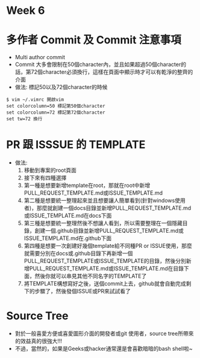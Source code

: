 # Week 6
# 多作者 Commit 及 Commit 注意事項
* Multi author commit
* Commit 大多會限制在50個character內，並且如果超過50個character的話，第72個character必須換行，這樣在頁面中顯示時才可以有乾淨的整齊的介面
* 做法: 標記50以及72個character的時候
```
$ vim ~/.vimrc 開啟vim
set colorcolumn=50 標記第50個character
set colorcolumn=72 標記第72個character
set tw=72 換行
```
# PR 跟 ISSSUE 的 TEMPLATE
* 做法: 
  1. 移動到專案的root頁面
  2. 接下來有四種選擇
  3. 第一種是想要新增template在root，那就在root中新增PULL_REQUEST_TEMPLATE.md或ISSUE_TEMPLATE.md
  4. 第二種是想要統一整理起來並且想要讓人簡單看到(針對windows使用者)，那麼就創建一個docs目錄並新增PULL_REQUEST_TEMPLATE.md或ISSUE_TEMPLATE.md在docs下面
  5. 第三種是想要統一整理然後不想讓人看到，所以需要整理在一個隱藏目錄，創建一個.github目錄並新增PULL_REQUEST_TEMPLATE.md或ISSUE_TEMPLATE.md在.github下面
  6. 第四種是想要一次創建好幾個template給不同種PR or ISSUE使用，那麼就需要分別在docs或.github目錄下再新增一個PULL_REQUEST_TEMPLATE或ISSUE_TEMPLATE的目錄，然後分別新增PULL_REQUEST_TEMPLATE.md或ISSUE_TEMPLATE.md在目錄下面，然後你就可以串見其他不同名字的TEMPLATE了
  7. 將TEMPLATE構想寫好之後，送個commit上去，github就會自動完成剩下的步驟了，然後發個ISSUE或PR來試試看了
# Source Tree
* 對於一般喜愛方便或喜愛圖形介面的開發者或git 使用者，source tree所帶來的效益真的很強大!!!
* 不過，當然的，如果是Geeks或hacker通常還是會喜歡暗暗的bash shell啦~
